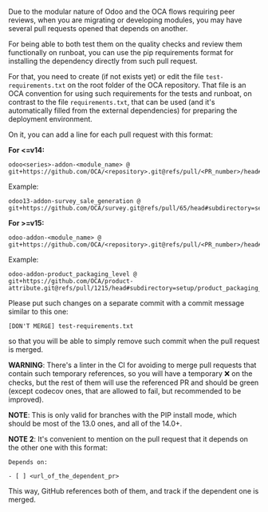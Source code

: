 Due to the modular nature of Odoo and the OCA flows requiring peer reviews, when you are migrating or developing modules, you may have several pull requests opened that depends on another.

For being able to both test them on the quality checks and review them functionally on runboat, you can use the pip requirements format for installing the dependency directly from such pull request.

For that, you need to create (if not exists yet) or edit the file `test-requirements.txt` on the root folder of the OCA repository. That file is an OCA convention for using such requirements for the tests and runboat, on contrast to the file `requirements.txt`, that can be used (and it's automatically filled from the external dependencies) for preparing the deployment environment.

On it, you can add a line for each pull request with this format:

**For <=v14:**

```
odoo<series>-addon-<module_name> @ git+https://github.com/OCA/<repository>.git@refs/pull/<PR_number>/head#subdirectory=setup/<module_name>
```

Example:

```
odoo13-addon-survey_sale_generation @ git+https://github.com/OCA/survey.git@refs/pull/65/head#subdirectory=setup/survey_sale_generation
```

**For >=v15:**

```
odoo-addon-<module_name> @ git+https://github.com/OCA/<repository>.git@refs/pull/<PR_number>/head#subdirectory=setup/<module_name>
```

Example:

```
odoo-addon-product_packaging_level @ git+https://github.com/OCA/product-attribute.git@refs/pull/1215/head#subdirectory=setup/product_packaging_level
```

Please put such changes on a separate commit with a commit message similar to this one:

```
[DON'T MERGE] test-requirements.txt
```

so that you will be able to simply remove such commit when the pull request is merged.

**WARNING**: There's a linter in the CI for avoiding to merge pull requests that contain such temporary references, so you will have a temporary ❌ on the checks, but the rest of them will use the referenced PR and should be green (except codecov ones, that are allowed to fail, but recommended to be improved).

**NOTE**: This is only valid for branches with the PIP install mode, which should be most of the 13.0 ones, and all of the 14.0+.

**NOTE 2**: It's convenient to mention on the pull request that it depends on the other one with this format:

```
Depends on:

- [ ] <url_of_the_dependent_pr>
```

This way, GitHub references both of them, and track if the dependent one is merged.
